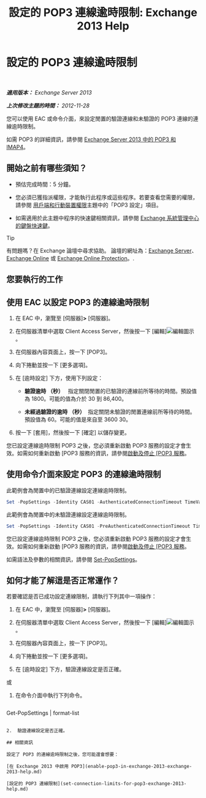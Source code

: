 ﻿---
title: '設定的 POP3 連線逾時限制: Exchange 2013 Help'
TOCTitle: 設定的 POP3 連線逾時限制
ms:assetid: 40003115-be4e-4cf1-97b4-f5ca05b314dc
ms:mtpsurl: https://technet.microsoft.com/zh-tw/library/Aa997604(v=EXCHG.150)
ms:contentKeyID: 50553969
ms.date: 05/21/2018
mtps_version: v=EXCHG.150
ms.translationtype: MT
---

# 設定的 POP3 連線逾時限制

 

_**適用版本：** Exchange Server 2013_

_**上次修改主題的時間：** 2012-11-28_

您可以使用 EAC 或命令介面，來設定閒置的驗證連線和未驗證的 POP3 連線的連線逾時限制。

如需 POP3 的詳細資訊，請參閱 [Exchange Server 2013 中的 POP3 和 IMAP4](pop3-and-imap4-in-exchange-server-2013-exchange-2013-help.md)。

## 開始之前有哪些須知？

  - 預估完成時間：5 分鐘。

  - 您必須已獲指派權限，才能執行此程序或這些程序。若要查看您需要的權限，請參閱 [用戶端和行動裝置權限](clients-and-mobile-devices-permissions-exchange-2013-help.md)主題中的「POP3 設定」項目。

  - 如需適用於此主題中程序的快速鍵相關資訊，請參閱 [Exchange 系統管理中心的鍵盤快速鍵](keyboard-shortcuts-in-the-exchange-admin-center-exchange-online-protection-help.md)。


> [!TIP]  
> 有問題嗎？在 Exchange 論壇中尋求協助。 論壇的網址為：<a href="https://go.microsoft.com/fwlink/p/?linkid=60612">Exchange Server</a>、 <a href="https://go.microsoft.com/fwlink/p/?linkid=267542">Exchange Online</a> 或 <a href="https://go.microsoft.com/fwlink/p/?linkid=285351">Exchange Online Protection</a>。.




## 您要執行的工作

## 使用 EAC 以設定 POP3 的連線逾時限制

1.  在 EAC 中，瀏覽至 \[伺服器\]**\>** \[伺服器\]。

2.  在伺服器清單中選取 Client Access Server，然後按一下 \[編輯\]![編輯圖示](images/JJ218640.6f53ccb2-1f13-4c02-bea0-30690e6ea71d(EXCHG.150).gif "編輯圖示")。

3.  在伺服器內容頁面上，按一下 \[POP3\]。

4.  向下捲動並按一下 \[更多選項\]。

5.  在 \[逾時設定\] 下方，使用下列設定：
    
      - **驗證逾時 （秒）**   指定關閉閒置的已驗證的連線前所等待的時間。預設值為 1800。可能的值為介於 30 到 86,400。
    
      - **未經過驗證的逾時 （秒）**  指定關閉未驗證的閒置連線前所等待的時間。預設值為 60。可能的值是來自至 3600 30。

6.  按一下 \[套用\]，然後按一下 \[確定\] 以儲存變更。

您已設定連線逾時限制 POP3 之後，您必須重新啟動 POP3 服務的設定才會生效。如需如何重新啟動 \[POP3 服務的資訊，請參閱[啟動及停止 \[POP3 服務](start-and-stop-the-pop3-services-exchange-2013-help.md)。

## 使用命令介面來設定 POP3 的連線逾時限制

此範例會為閒置中的已驗證連線設定連線逾時限制。

```powershell
Set -PopSettings -Identity CAS01 -AuthenticatedConnectionTimeout TimeValue
```

此範例會為閒置中的未驗證連線設定連線逾時限制。

```powershell
Set -PopSettings -Identity CAS01 -PreAuthenticatedConnectionTimeout TimeValue
```

您已設定連線逾時限制 POP3 之後，您必須重新啟動 POP3 服務的設定才會生效。如需如何重新啟動 \[POP3 服務的資訊，請參閱[啟動及停止 \[POP3 服務](start-and-stop-the-pop3-services-exchange-2013-help.md)。

如需語法及參數的相關資訊，請參閱 [Set-PopSettings](https://technet.microsoft.com/zh-tw/library/aa997154\(v=exchg.150\))。

## 如何才能了解這是否正常運作？

若要確認是否已成功設定連線限制，請執行下列其中一項操作：

1.  在 EAC 中，瀏覽至 \[伺服器\]**\>** \[伺服器\]。

2.  在伺服器清單中選取 Client Access Server，然後按一下 \[編輯\]![編輯圖示](images/JJ218640.6f53ccb2-1f13-4c02-bea0-30690e6ea71d(EXCHG.150).gif "編輯圖示")。

3.  在伺服器內容頁面上，按一下 \[POP3\]。

4.  向下捲動並按一下 \[更多選項\]。

5.  在 \[逾時設定\] 下方，驗證連線設定是否正確。

或

1.  在命令介面中執行下列命令。
    
    ```powershell
Get-PopSettings | format-list
```

2.  驗證連線設定是否正確。

## 相關資訊

設定了 POP3 的連線逾時限制之後，您可能還會想要：

[在 Exchange 2013 中啟用 POP3](enable-pop3-in-exchange-2013-exchange-2013-help.md)

[設定的 POP3 連線限制](set-connection-limits-for-pop3-exchange-2013-help.md)

